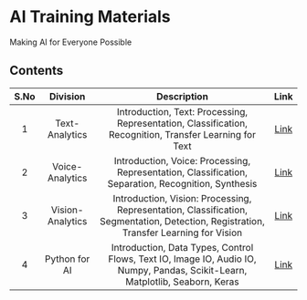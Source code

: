 # AI Training Materials
Making AI for Everyone Possible


## Contents

| S.No |  Division                             | Description                                                          | Link           |
|:----:|    :------------:                        |     :--------------:                                                   |    :--------:        |
| 1    | Text-Analytics   | Introduction, Text: Processing, Representation, Classification, Recognition, Transfer Learning for Text|[Link](https://github.com/rbg-research/AI-Training/tree/main/text-analytics)|
| 2    | Voice-Analytics  | Introduction, Voice: Processing, Representation, Classification, Separation, Recognition, Synthesis |[Link](https://github.com/rbg-research/AI-Training/tree/main/voice-analytics)|
| 3    | Vision-Analytics | Introduction, Vision: Processing, Representation, Classification, Segmentation, Detection, Registration, Transfer Learning for Vision |[Link](https://github.com/rbg-research/AI-Training/tree/main/vision-analytics)|
| 4    | Python for AI    |Introduction, Data Types, Control Flows, Text IO, Image IO, Audio IO, Numpy, Pandas, Scikit-Learn, Matplotlib, Seaborn, Keras|[Link](https://github.com/rbg-research/AI-Training/tree/main/python)|